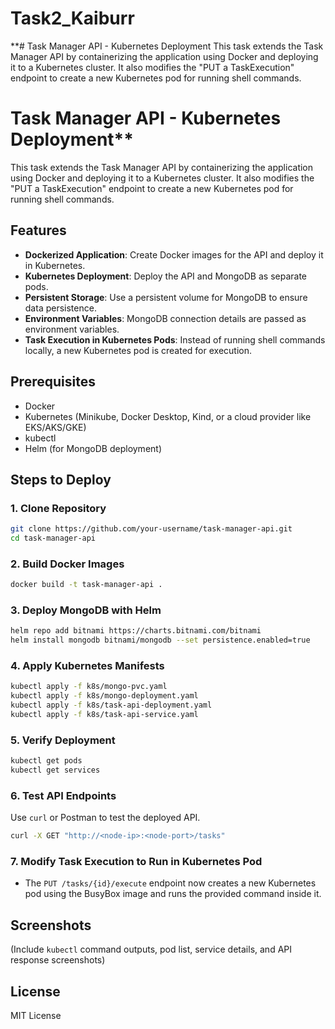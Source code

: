 # Task2_Kaiburr
**# Task Manager API - Kubernetes Deployment  This task extends the Task Manager API by containerizing the application using Docker and deploying it to a Kubernetes cluster. It also modifies the "PUT a TaskExecution" endpoint to create a new Kubernetes pod for running shell commands.
# Task Manager API - Kubernetes Deployment**

This task extends the Task Manager API by containerizing the application using Docker and deploying it to a Kubernetes cluster. It also modifies the "PUT a TaskExecution" endpoint to create a new Kubernetes pod for running shell commands.

## Features
- **Dockerized Application**: Create Docker images for the API and deploy it in Kubernetes.
- **Kubernetes Deployment**: Deploy the API and MongoDB as separate pods.
- **Persistent Storage**: Use a persistent volume for MongoDB to ensure data persistence.
- **Environment Variables**: MongoDB connection details are passed as environment variables.
- **Task Execution in Kubernetes Pods**: Instead of running shell commands locally, a new Kubernetes pod is created for execution.

## Prerequisites
- Docker
- Kubernetes (Minikube, Docker Desktop, Kind, or a cloud provider like EKS/AKS/GKE)
- kubectl
- Helm (for MongoDB deployment)

## Steps to Deploy
### 1. Clone Repository
```sh
git clone https://github.com/your-username/task-manager-api.git
cd task-manager-api
```

### 2. Build Docker Images
```sh
docker build -t task-manager-api .
```

### 3. Deploy MongoDB with Helm
```sh
helm repo add bitnami https://charts.bitnami.com/bitnami
helm install mongodb bitnami/mongodb --set persistence.enabled=true
```

### 4. Apply Kubernetes Manifests
```sh
kubectl apply -f k8s/mongo-pvc.yaml
kubectl apply -f k8s/mongo-deployment.yaml
kubectl apply -f k8s/task-api-deployment.yaml
kubectl apply -f k8s/task-api-service.yaml
```

### 5. Verify Deployment
```sh
kubectl get pods
kubectl get services
```

### 6. Test API Endpoints
Use `curl` or Postman to test the deployed API.
```sh
curl -X GET "http://<node-ip>:<node-port>/tasks"
```

### 7. Modify Task Execution to Run in Kubernetes Pod
- The `PUT /tasks/{id}/execute` endpoint now creates a new Kubernetes pod using the BusyBox image and runs the provided command inside it.

## Screenshots
(Include `kubectl` command outputs, pod list, service details, and API response screenshots)

## License
MIT License

